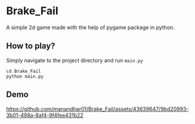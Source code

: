 # Brake_Fail
A simple 2d game made with the help of pygame package in python.

## How to play?
Simply navigate to the project directory and run `main.py`
```
cd Brake_Fail
python main.py
```

## Demo
https://github.com/manandhar01/Brake_Fail/assets/43639647/9bd20993-3b01-498a-8af4-9f4fee431b22
